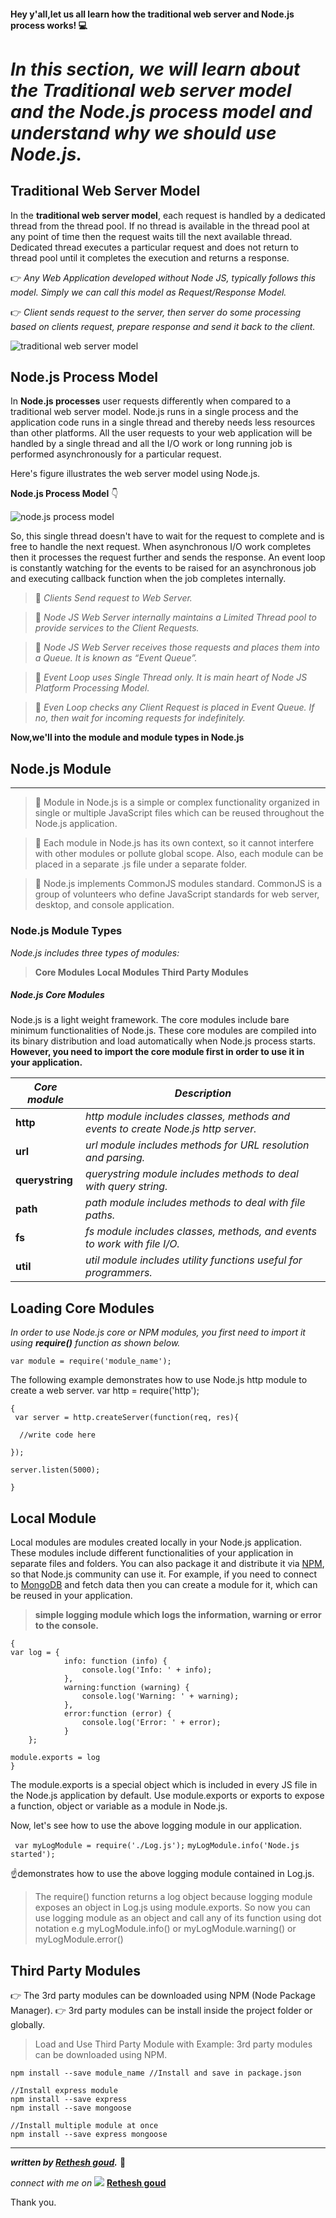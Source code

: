 #### Hey y'all,let us all learn how the **traditional web server** and **Node.js process** works! 💻
*In this section, we will learn about the Traditional web server model and the Node.js process model and understand why we should use Node.js.*
=====

## **Traditional Web Server Model**

In the **traditional web server model**, each request is handled by a dedicated thread from the thread pool. If no thread is available in the thread pool at any point of time then the request waits till the next available thread. Dedicated thread executes a particular request and does not return to thread pool until it completes the execution and returns a response.

👉 *Any Web Application developed without Node JS, typically follows this model. Simply we can call this model as Request/Response Model.*

👉 *Client sends request to the server, then server do some processing based on clients request, prepare response and send it back to the client.*

![traditional web server
model](https://res.cloudinary.com/dvnc7hbbn/image/upload/v1606446758/TraditionalWebServermode_wnojh4.png)

## **Node.js Process Model**

In **Node.js processes** user requests differently when compared to a traditional web server model. Node.js runs in a single process and the application code runs in a single thread and thereby needs less resources than other platforms. All the user requests to your web application will be handled by a single thread and all the I/O work or long running job is performed asynchronously for a particular request.

Here's figure illustrates the web server model using Node.js.

 **Node.js Process Model**  👇 


![node.js process
model](https://res.cloudinary.com/dvnc7hbbn/image/upload/v1606446933/1_5szYdx4P3WDyubtCP3xb_g_dvwscx.png)

So, this single thread doesn't have to wait for the request to complete and is free to handle the next request. When asynchronous I/O work completes then it processes the request further and sends the response.
An event loop is constantly watching for the events to be raised for an asynchronous job and executing callback function when the job completes internally.

>📌 *Clients Send request to Web Server.*

>📌 *Node JS Web Server internally maintains a Limited Thread pool to provide services to the Client Requests.*

>📌 *Node JS Web Server receives those requests and places them into a Queue. It is known as “Event Queue”.*

>📌 *Event Loop uses Single Thread only. It is main heart of Node JS Platform Processing Model.*

>📌 *Even Loop checks any Client Request is placed in Event Queue. If no, then wait for incoming requests for indefinitely.*

**Now,we'll into the module and module types in Node.js**
## Node.js Module
---
>📌 Module in Node.js is a simple or complex functionality organized in single or multiple JavaScript files which can be reused throughout the Node.js application.

>📌 Each module in Node.js has its own context, so it cannot interfere with other modules or pollute global scope. Also, each module can be placed in a separate .js file under a separate folder.

>📌 Node.js implements CommonJS modules standard. CommonJS is a group of volunteers who define JavaScript standards for web server, desktop, and console application.

### Node.js Module Types

*Node.js includes three types of modules:*

>**Core Modules**
**Local Modules**
**Third Party Modules**

##### Node.js **Core Modules**

Node.js is a light weight framework. The core modules include bare minimum functionalities of Node.js. These core modules are compiled into its binary distribution and load automatically when Node.js process starts. **However, you need to import the core module first in order to use it in your application.**

| ***Core module*** | ***Description*** |
| ----------- | ----------- |
| **http** | *http module includes classes, methods and events to create Node.js http server.* |
| **url** | *url module includes methods for URL resolution and parsing.* |
| **querystring** | *querystring module includes methods to deal with query string.*|
| **path** |*path module includes methods to deal with file paths.*|	
| **fs** |*fs module includes classes, methods, and events to work with file I/O.*|
| **util** |*util module includes utility functions useful for programmers.*|

Loading Core Modules
-

*In order to use Node.js core or NPM modules, you first need to import it using **require()** function as shown below.*

`var module = require('module_name'); `

The following example demonstrates how to use Node.js http module to create a web server.
var http = require('http');
```
{
 var server = http.createServer(function(req, res){

  //write code here

});

server.listen(5000); 

}
```
 Local Module
---
Local modules are modules created locally in your Node.js application. These modules include different functionalities of your application in separate files and folders. You can also package it and distribute it via [NPM](https://www.npmjs.com), so that Node.js community can use it. For example, if you need to connect to [MongoDB](https://www.mongodb.com) and fetch data then you can create a module for it, which can be reused in your application.

> **simple logging module which logs the information, warning or error to the console.**
```
{
var log = {
            info: function (info) { 
                console.log('Info: ' + info);
            },
            warning:function (warning) { 
                console.log('Warning: ' + warning);
            },
            error:function (error) { 
                console.log('Error: ' + error);
            }
    };

module.exports = log
}
```
The module.exports is a special object which is included in every JS file in the Node.js application by default. Use module.exports or exports to expose a function, object or variable as a module in Node.js.


Now, let's see how to use the above logging module in our application.

` var myLogModule = require('./Log.js');`
`myLogModule.info('Node.js started'); `

☝️demonstrates how to use the above logging module contained in Log.js.

>The require() function returns a log object because logging module exposes an object in Log.js using module.exports.
So now you can use logging module as an object and call any of its function using dot notation e.g myLogModule.info() or myLogModule.warning() or myLogModule.error()

Third Party Modules
---
👉 The 3rd party modules can be downloaded using NPM (Node Package Manager).
👉 3rd party modules can be install inside the project folder or globally.

>Load and Use Third Party Module with Example:
3rd party modules can be downloaded using NPM.

```npm install -g module_name // Install Globally
npm install --save module_name //Install and save in package.json

//Install express module
npm install --save express  
npm install --save mongoose

//Install multiple module at once
npm install --save express mongoose
```
---
***written by [Rethesh goud](https://github.com/Retheshgoud).*** 🔰

*connect with me on*
 ![](https://img.shields.io/badge/LinkedIn-0077B5?style=for-the-badge&logo=linkedin&logoColor=white) 
 **[Rethesh goud](https://www.linkedin.com/in/rethesh-goud-183054189/)**

 Thank you.






